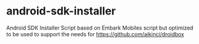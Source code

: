 # android-sdk-installer
Android SDK Installer Script based on Embark Mobiles script but optimized to be used to support the needs for https://github.com/aikinci/droidbox
